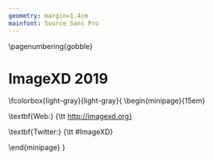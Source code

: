 ```yaml
---
geometry: margin=1.4cm
mainfont: Source Sans Pro
---
```


\pagenumbering{gobble}

# ImageXD 2019

\fcolorbox{light-gray}{light-gray}{
\begin{minipage}{15em}

\textbf{Web:} {\tt http://imagexd.org}

\textbf{Twitter:} {\tt \#ImageXD}

\end{minipage}
}
